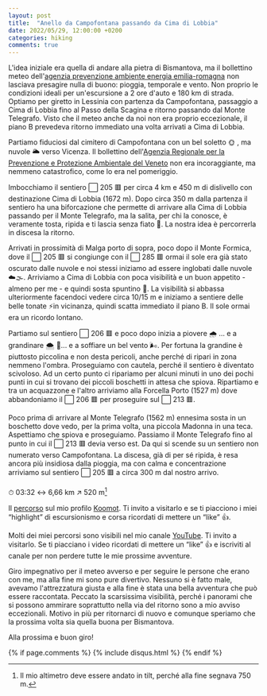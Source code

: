 ```yaml
---
layout: post
title:  "Anello da Campofontana passando da Cima di Lobbia"
date: 2022/05/29, 12:00:00 +0200
categories: hiking
comments: true
---
```


L'idea iniziale era quella di andare alla pietra di Bismantova, ma il bollettino meteo dell'[agenzia prevenzione ambiente energia emilia-romagna][arpae] non lasciava presagire nulla di buono: pioggia, temporale e vento. Non proprio le condizioni ideali per un'escursione a 2 ore d'auto e 180 km di strada. Optiamo per giretto in Lessinia con partenza da Campofontana, passaggio a Cima di Lobbia fino al Passo della Scagina e ritorno passando dal Monte Telegrafo. Visto che il meteo anche da noi non era proprio eccezionale, il piano B prevedeva ritorno immediato una volta arrivati a Cima di Lobbia.

Partiamo fiduciosi dal cimitero di Campofontana con un bel soletto 🌞 , ma nuvole 🌥 verso Vicenza. Il bollettino dell'[Agenzia Regionale per la Prevenzione e Protezione Ambientale del Veneto][arpav] non era incoraggiante, ma nemmeno catastrofico, come lo era nel pomeriggio.

Imbocchiamo il sentiero ⬜ 205 🟥 per circa 4 km e 450 m di dislivello con destinazione Cima di Lobbia (1672 m). Dopo circa 350 m dalla partenza il sentiero ha una biforcazione che permette di arrivare alla Cima di Lobbia passando per il Monte Telegrafo, ma la salita, per chi la conosce, è veramente tosta, ripida e ti lascia senza fiato 🥵. La nostra idea è percorrerla in discesa la ritorno.

Arrivati in prossimità di Malga porto di sopra, poco dopo il Monte Formica, dove il ⬜ 205 🟥 si congiunge con il ⬜ 285 🟥 ormai il sole era già stato oscurato dalle nuvole e noi stessi iniziamo ad essere inglobati dalle nuvole ☁️🌫. Arriviamo a Cima di Lobbia con poca visibilità e un buon appetito - almeno per me - e quindi sosta spuntino 🍔. La visibilità si abbassa ulteriormente facendoci vedere circa 10/15 m e iniziamo a sentiere delle belle tonate ⚡️in vicinanza, quindi scatta immediato il piano B. Il sole ormai era un ricordo lontano.

Partiamo sul sentiero ⬜ 206 🟥 e poco dopo inizia a piovere 🌧 ... e a grandinare 🌨 🧊... e a soffiare un bel vento 🌬. Per fortuna la grandine è piuttosto piccolina e non desta pericoli, anche perché di ripari in zona nemmeno l'ombra. Proseguiamo con cautela, perché il sentiero è diventato scivoloso. Ad un certo punto ci ripariamo per alcuni minuti in uno dei pochi punti in cui si trovano dei piccoli boschetti in attesa che spiova. Ripartiamo e tra un acquazzone e l'altro arriviamo alla Forcella Porto (1527 m) dove abbandoniamo il ⬜ 206 🟥 per proseguire sul ⬜ 213 🟥. 

Poco prima di arrivare al Monte Telegrafo (1562 m) ennesima sosta in un boschetto dove vedo, per la prima volta, una piccola Madonna in una teca. Aspettiamo che spiova e proseguiamo. Passiamo il Monte Telegrafo fino al punto in cui il ⬜ 213 🟥 devia verso est. Da qui si scende su un sentiero non numerato verso Campofontana. La discesa, già di per sé ripida, è resa ancora più insidiosa dalla pioggia, ma con calma e concentrazione arriviamo sul sentiero ⬜ 205 🟥 a circa 300 m dal nostro arrivo.

⏱ 03:32 ↔ 6,66 km  ↗️ 520 m[^1]

Il [percorso][komoot] sul mio profilo [Koomot][komoot-profile]. Ti invito a visitarlo e se ti piacciono i miei “highlight” di escursionismo e corsa ricordati di mettere un “like” 👍. 

Molti dei miei percorsi sono visibili nel mio canale [YouTube][youtube-channel]. Ti invito a visitarlo. Se ti piacciano i video ricordati di mettere un “like” 👍 e iscriviti al canale per non perdere tutte le mie prossime avventure.

Giro impegnativo per il meteo avverso e per seguire le persone che erano con me, ma alla fine mi sono pure divertivo. Nessuno si è fatto male, avevamo l'attrezzatura giusta e alla fine è stata una bella avventura che può essere raccontata. Peccato la scarsissima visibilità, perché i panorami che si possono ammirare soprattutto nella via del ritorno sono a mio avviso eccezionali. Motivo in più per ritornarci di nuovo e comunque speriamo che la prossima volta sia quella buona per Bismantova.

Alla prossima e buon giro!

[^1]: Il mio altimetro deve essere andato in tilt, perché alla fine segnava 750 m.

{% if page.comments %}
{% include disqus.html %}
{% endif %}

[komoot-profile]: https://www.komoot.it/user/1971346940863
[komoot]: https://www.komoot.it/tour/785914120?ref=wtd
[youtube-channel]: https://bit.ly/3jKVu80
[arpae]: https://www.arpae.it/it
[arpav]: https://www.arpa.veneto.it
